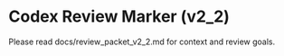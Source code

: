﻿# Codex Review Marker (v2_2)

Please read docs/review_packet_v2_2.md for context and review goals.
